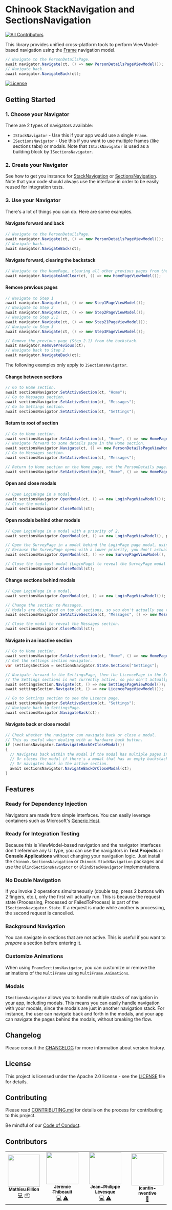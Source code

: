 # Chinook StackNavigation and SectionsNavigation
<!-- ALL-CONTRIBUTORS-BADGE:START - Do not remove or modify this section -->
[![All Contributors](https://img.shields.io/badge/all_contributors-4-orange.svg?style=flat-square)](#contributors-)
<!-- ALL-CONTRIBUTORS-BADGE:END -->

This library provides unified cross-platform tools to perform ViewModel-based navigation using the [Frame](https://docs.microsoft.com/en-us/uwp/api/windows.ui.xaml.controls.frame) navigation model.
```csharp
// Navigate to the PersonDetailsPage.
await navigator.Navigate(ct, () => new PersonDetailsPageViewModel());
// Navigate back.
await navigator.NavigateBack(ct);
```

[![License](https://img.shields.io/badge/License-Apache%202.0-blue.svg)](LICENSE)

## Getting Started

### 1. Choose your Navigator

There are 2 types of navigators available:
- `IStackNavigator` - Use this if your app would use a single `Frame`.
- `ISectionsNavigator` - Use this if you want to use multiple frames (like sections tabs) or modals. Note that `IStackNavigator` is used as a building block by `ISectionsNavigator`. 

### 2. Create your Navigator

See how to get you instance for [StackNavigation](src/StackNavigation.Abstractions/StackNavigation.md#getting-started) or [SectionsNavigation](src/SectionsNavigation.Abstractions/SectionsNavigation.md#getting-started). Note that your code should always use the interface in order to be easily reused for integration tests.

### 3. Use your Navigator

There's a lot of things you can do. Here are some examples.

#### Navigate forward and back
```csharp
// Navigate to the PersonDetailsPage.
await navigator.Navigate(ct, () => new PersonDetailsPageViewModel());
// Navigate back.
await navigator.NavigateBack(ct);
```

#### Navigate forward, clearing the backstack
```csharp
// Navigate to the HomePage, clearing all other previous pages from the backstack.
await navigator.NavigateAndClear(ct, () => new HomePageViewModel());
```

#### Remove previous pages
```csharp
// Navigate to Step 1
await navigator.Navigate(ct, () => new Step1PageViewModel());
// Navigate to Step 2
await navigator.Navigate(ct, () => new Step2PageViewModel());
// Navigate to Step 2.1
await navigator.Navigate(ct, () => new Step21PageViewModel());
// Navigate to Step 3
await navigator.Navigate(ct, () => new Step3PageViewModel());

// Remove the previous page (Step 2.1) from the backstack. 
await navigator.RemovePrevious(ct);
// Navigate back to Step 2
await navigator.NavigateBack(ct);
```

The following examples only apply to `ISectionsNavigator`.

#### Change between sections
```csharp
// Go to Home section.
await sectionsNavigator.SetActiveSection(ct, "Home");
// Go to Messages section.
await sectionsNavigator.SetActiveSection(ct, "Messages");
// Go to Settings section.
await sectionsNavigator.SetActiveSection(ct, "Settings");
```

#### Return to root of section
```csharp
// Go to Home section.
await sectionsNavigator.SetActiveSection(ct, "Home", () => new HomePageViewModel());
// Navigate forward to some details page in the Home section.
await sectionsNavigator.Navigate(ct, () => new PersonDetailsPageViewModel());
// Go to Messages section.
await sectionsNavigator.SetActiveSection(ct, "Messages");

// Return to Home section on the Home page, not the PersonDetails page.
await sectionsNavigator.SetActiveSection(ct, "Home", () => new HomePageViewModel(), returnToRoot: true);
```

#### Open and close modals
```csharp
// Open LoginPage in a modal.
await sectionsNavigator.OpenModal(ct, () => new LoginPageViewModel());
// Close the modal.
await sectionsNavigator.CloseModal(ct);
```

#### Open modals behind other modals
```csharp
// Open LoginPage in a modal with a priority of 2.
await sectionsNavigator.OpenModal(ct, () => new LoginPageViewModel(), priority = 2);

// Open the SurveyPage in a modal behind the LoginPage page modal, using a lower priority of 1.
// Because the SurveyPage opens with a lower priority, you don't actually see this change happen.
await sectionsNavigator.OpenModal(ct, () => new SurveyPageViewModel(), priority = 1);

// Close the top-most modal (LoginPage) to reveal the SurveyPage modal behind it.
await sectionsNavigator.CloseModal(ct);
```

#### Change sections behind modals
```csharp
// Open LoginPage in a modal.
await sectionsNavigator.OpenModal(ct, () => new LoginPageViewModel());

// Change the section to Messages.
// Modals are displayed on top of sections, so you don't actually see this change happen.
await sectionsNavigator.SetActiveSection(ct, "Messages", () => new MessagesPageViewModel());

// Close the modal to reveal the Messages section.
await sectionsNavigator.CloseModal(ct);
```

#### Navigate in an inactive section
```csharp
// Go to Home section.
await sectionsNavigator.SetActiveSection(ct, "Home", () => new HomePageViewModel());
// Get the settings section navigator.
var settingsSection = sectionsNavigator.State.Sections["Settings"];

// Navigate forward to the SettingsPage, then the LicencePage in the Settings section.
// The Settings sections is not currently active, so you don't actually see this change happen.
await settingsSection.Navigate(ct, () => new SettingsPageViewModel());
await settingsSection.Navigate(ct, () => new LicencePageViewModel());

// Go to Settings section to see the Licence page.
await sectionsNavigator.SetActiveSection(ct, "Settings");
// Navigate back to SettingsPage.
await sectionsNavigator.NavigateBack(ct);
```

#### Navigate back or close modal
```csharp
// Check whether the navigator can navigate back or close a modal.
// This us useful when dealing with an hardware back button.
if (sectionsNavigator.CanNavigateBackOrCloseModal())
{
  // Navigates back within the modal if the modal has multiple pages in its stack
  // Or closes the modal if there's a modal that has an empty backstack
  // Or navigates back in the active section.
  await sectionsNavigator.NavigateBackOrCloseModal(ct);
}
```

## Features

### Ready for Dependency Injection
Navigators are made from simple interfaces. You can easily leverage containers such as Microsoft's [Generic Host](https://docs.microsoft.com/en-us/aspnet/core/fundamentals/host/generic-host).

### Ready for Integration Testing
Because this is ViewModel-based navigation and the navigator interfaces don't reference any UI type, you can use the navigators in **Test Projects** or **Console Applications** without changing your navigation logic. Just install the `Chinook.SectionsNavigation` or `Chinook.StackNavigation` packages and use the `BlindSectionsNavigator` or `BlindStackNavigator` implementations.

### No Double Navigation
If you invoke 2 operations simultaneously (double tap, press 2 buttons with 2 fingers, etc.), only the first will actually run.
This is because the request state (Processing, Processed or FailedToProcess) is part of the `ISectionsNavigator.State`.
If a request is made while another is processing, the second request is cancelled.

### Background Navigation
You can navigate in sections that are not active. This is useful if you want to _prepare_ a section before entering it.

### Customize Animations
When using `FrameSectionsNavigator`, you can customize or remove the animations of the `MultiFrame` using `MultiFrame.Animations`.

### Modals
`ISectionsNavigator` allows you to handle multiple stacks of navigation in your app, including modals. This means you can easily handle navigation with your modals, since the modals are just in another navigation stack. For instance, the user can navigate back and forth in the modals, and your app can navigate the pages behind the modals, without breaking the flow.

## Changelog

Please consult the [CHANGELOG](CHANGELOG.md) for more information about version
history.

## License

This project is licensed under the Apache 2.0 license - see the
[LICENSE](LICENSE) file for details.

## Contributing

Please read [CONTRIBUTING.md](CONTRIBUTING.md) for details on the process for
contributing to this project.

Be mindful of our [Code of Conduct](CODE_OF_CONDUCT.md).

## Contributors

<!-- ALL-CONTRIBUTORS-LIST:START - Do not remove or modify this section -->
<!-- prettier-ignore-start -->
<!-- markdownlint-disable -->
<table>
  <tr>
    <td align="center"><a href="https://github.com/MatFillion"><img src="https://avatars0.githubusercontent.com/u/7029537?v=4" width="100px;" alt=""/><br /><sub><b>Mathieu Fillion</b></sub></a><br /><a href="https://github.com/nventive/Chinook.Navigation/commits?author=MatFillion" title="Code">💻</a> <a href="#platform-MatFillion" title="Packaging/porting to new platform">📦</a></td>
    <td align="center"><a href="https://github.com/jeremiethibeault"><img src="https://avatars3.githubusercontent.com/u/5444226?v=4" width="100px;" alt=""/><br /><sub><b>Jérémie Thibeault</b></sub></a><br /><a href="https://github.com/nventive/Chinook.Navigation/commits?author=jeremiethibeault" title="Code">💻</a> <a href="https://github.com/nventive/Chinook.Navigation/commits?author=jeremiethibeault" title="Tests">⚠️</a></td>
    <td align="center"><a href="https://github.com/jeanplevesque"><img src="https://avatars3.githubusercontent.com/u/39710855?v=4" width="100px;" alt=""/><br /><sub><b>Jean-Philippe Lévesque</b></sub></a><br /><a href="https://github.com/nventive/Chinook.Navigation/commits?author=jeanplevesque" title="Code">💻</a> <a href="https://github.com/nventive/Chinook.Navigation/commits?author=jeanplevesque" title="Tests">⚠️</a></td>
    <td align="center"><a href="https://github.com/jcantin-nventive"><img src="https://avatars1.githubusercontent.com/u/43351943?v=4" width="100px;" alt=""/><br /><sub><b>jcantin-nventive</b></sub></a><br /><a href="https://github.com/nventive/Chinook.Navigation/commits?author=jcantin-nventive" title="Documentation">📖</a></td>
  </tr>
</table>

<!-- markdownlint-enable -->
<!-- prettier-ignore-end -->
<!-- ALL-CONTRIBUTORS-LIST:END -->
<!-- ALL-CONTRIBUTORS-LIST:END -->
